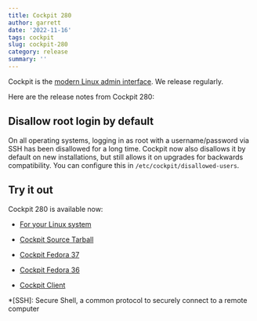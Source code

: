 ```yaml
---
title: Cockpit 280
author: garrett
date: '2022-11-16'
tags: cockpit
slug: cockpit-280
category: release
summary: ''
---
```


Cockpit is the [modern Linux admin interface](https://cockpit-project.org/).
We release regularly.

Here are the release notes from Cockpit 280:


## Disallow root login by default
On all operating systems, logging in as root with a username/password via SSH has been disallowed for a long time. Cockpit now also disallows it by default on new installations, but still allows it on upgrades for backwards compatibility. You can configure this in `/etc/cockpit/disallowed-users`.


## Try it out

Cockpit 280 is available now:

* [For your Linux system](https://cockpit-project.org/running.html)

* [Cockpit Source Tarball](https://github.com/cockpit-project/cockpit/releases/tag/280)
* [Cockpit Fedora 37](https://bodhi.fedoraproject.org/updates/FEDORA-2022-fbe5e7a3cf)
* [Cockpit Fedora 36](https://bodhi.fedoraproject.org/updates/?releases=F36&packages=cockpit)
* [Cockpit Client](https://flathub.org/apps/details/org.cockpit_project.CockpitClient)

*[SSH]: Secure Shell, a common protocol to securely connect to a remote computer